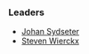 ### Leaders
* [Johan Sydseter](mailto:johan.sydseter@owasp.org)
* [Steven Wierckx](mailto:johan.sydseter@owasp.org)
